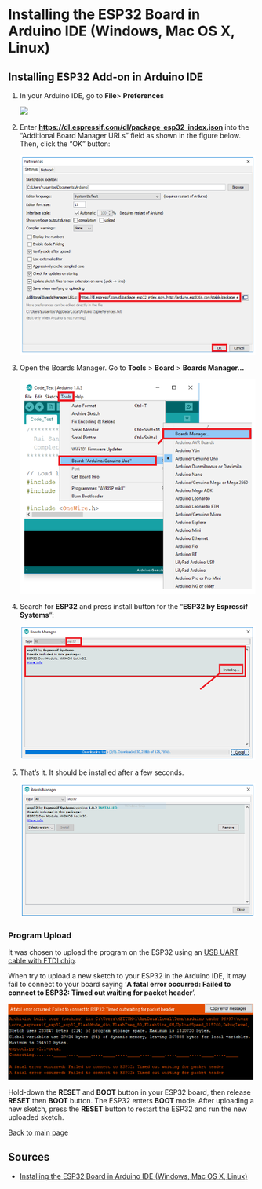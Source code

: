 # Installing the ESP32 Board in Arduino IDE (Windows, Mac OS X, Linux)

## Installing ESP32 Add-on in Arduino IDE 

1. In your Arduino IDE, go to **File**> **Preferences**

   ![](..\ESP32Robot\img\GettingStarted\GS1.png)

2. Enter **https://dl.espressif.com/dl/package_esp32_index.json** into the “Additional Board Manager URLs” field as shown in the figure below. Then, click the “OK” button:

   ![](img\GettingStarted\GS2.png)

3. Open the Boards Manager. Go to **Tools** > **Board** > **Boards Manager…**

   ![](img\GettingStarted\GS3.png)

4. Search for **ESP32** and press install button for the “**ESP32 by Espressif Systems**“:

   ![](img\GettingStarted\GS4.png)

5. That’s it. It should be installed after a few seconds.

   ![](img\GettingStarted\GS5.png)

### Program Upload

It was chosen to upload the program on the ESP32 using an [USB UART cable with FTDI chip](https://fr.rs-online.com/web/p/cables-raspberry-pi/7676200/). 

When try to upload a new sketch to your ESP32 in the Arduino IDE, it may fail to connect to your board saying ‘**A fatal error occurred: Failed to connect to ESP32: Timed out waiting for packet header**’.

<img src="https://raw.githubusercontent.com/rdelpoux/ESP32Robot/main/img/Failed-to-connect-to-ESP32-Error-while-Uploading-Sketch-in-Arduino-IDE.png" alt="Dual-brige " width="500" />

Hold-down the **RESET** and **BOOT** button in your ESP32 board, then release  **RESET** then **BOOT** button. The ESP32 enters **BOOT** mode. After uploading a new sketch, press the **RESET** button to restart the ESP32 and run the new uploaded sketch.

[Back to main page](/README.md)

## Sources

- [Installing the ESP32 Board in Arduino IDE (Windows, Mac OS X, Linux)](https://randomnerdtutorials.com/installing-the-esp32-board-in-arduino-ide-windows-instructions/)

